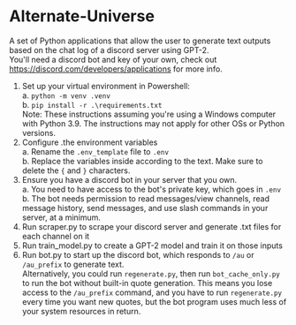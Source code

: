 # Alternate-Universe
A set of Python applications that allow the user to generate text outputs based on the chat log of a discord server using GPT-2.  
You'll need a discord bot and key of your own, check out https://discord.com/developers/applications for more info.
1. Set up your virtual environment in Powershell:  
  a. `python -m venv .venv`  
  b. `pip install -r .\requirements.txt`  
  Note: These instructions assuming you're using a Windows computer with Python 3.9. The instructions may not apply for other OSs or Python versions.
2. Configure .the environment variables  
  a. Rename the `.env_template` file to `.env`  
  b. Replace the variables inside according to the text. Make sure to delete the `{` and `}` characters.
3. Ensure you have a discord bot in your server that you own.  
  a. You need to have access to the bot's private key, which goes in `.env`  
  b. The bot needs permission to read messages/view channels, read message history, send messages, and use slash commands in your server, at a minimum.
4. Run scraper.py to scrape your discord server and generate .txt files for each channel on it
5. Run train_model.py to create a GPT-2 model and train it on those inputs
6. Run bot.py to start up the discord bot, which responds to `/au` or `/au_prefix` to generate text.  
      Alternatively, you could run `regenerate.py`, then run `bot_cache_only.py` to run the bot without built-in quote generation. This means you lose access to the `/au_prefix` command, and you have to run `regenerate.py` every time you want new quotes, but the bot program uses much less of your system resources in return.
